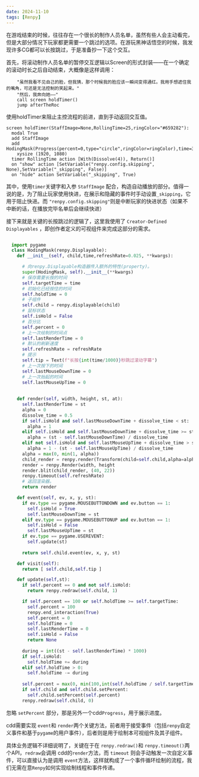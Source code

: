 ```yaml
---
date: 2024-11-10
tags: [Renpy]
---
```






在游戏结束的时候，往往存在一个很长的制作人员名单，虽然有些人会主动看完，但是大部分情况下玩家都更需要一个跳过的选项。在游玩黑神话悟空的时候，我发现许多CG都可以长按跳过，于是准备抄一下这个交互。

首先，将滚动制作人员名单的暂停交互逻辑以Screen的形式封装——在一个确定的滚动时长之后自动结束，大概像是这样调用：

````rpy
    "虽然我看不见自己的脸，但我猜，那个时候我的脸应该一瞬间变得通红。我用手想遮住我的嘴角，可还是无法控制的笑起来。"
    "然后，我奔向她——"
    call screen holdTimer()
    jump afterTheRoc
````

使用holdTimer来阻止主控流程的前进，直到手动返回交互值。

````renpy
screen holdTimer(StaffImage=None,RollingTime=25,ringColor="#659282"):
  modal True
  add StaffImage
  add HodingMask(Progress(percent=0,type="circle",ringColor=ringColor),time=3000):
    xysize (1920, 1080)
  timer RollingTime action [With(Dissolve(4)), Return()]
  on "show" action [SetVariable("renpy.config.skipping", None),SetVariable("_skipping", False)]
  on "hide" action SetVariable("_skipping", True)
````

其中，使用`timer`关键字和入参 `StaffImage` 配合，构造自动播放的部分。值得一说的是，为了阻止玩家使用快进，在展示和隐藏的事件时手动设置`_skipping`，它用于阻止快进。而 `"renpy.config.skipping"`则是中断玩家的快进状态（如果不中断的话，在播放完毕名单后会继续快进）

接下来就是关键的长按跳过的逻辑了，这里我使用了 `Creator-Defined Displayables` ，即创作者定义的可视组件来完成这部分的需求。

````python

  import pygame
  class HodingMask(renpy.Displayable):
    def __init__(self, child,time,refreshRate=0.025, **kwargs):

      # 向renpy.Displayable构造器传入额外的特性(property)。
      super(HodingMask, self).__init__(**kwargs)
      # 保存需要长按的时间
      self.targetTime = time
      # 初始化已经按住的时间
      self.holdTime = 0
      # 子组件
      self.child = renpy.displayable(child)
      # 鼠标状态
      self.isHold = False
      # 百分比
      self.percent = 0
      # 上一次绘制的时间点
      self.lastRenderTime = 0
      # 默认的刷新速度
      self.refreshRate = refreshRate
      # 提示
      self.tip = Text(f"长按{int(time/1000)}秒跳过滚动字幕")
      # 上一次按下的时间
      self.lastMouseDownTime = 0
      # 上一次抬起的时间
      self.lastMouseUpTime = 0
      
        
    def render(self, width, height, st, at):
      self.lastRenderTime = st
      alpha = 0
      dissolve_time = 0.5
      if self.isHold and self.lastMouseDownTime + dissolve_time < st:
        alpha = 1
      elif self.isHold and self.lastMouseDownTime + dissolve_time >= st:
        alpha = (st - self.lastMouseDownTime) / dissolve_time
      elif not self.isHold and self.lastMouseUpTime + dissolve_time > st:
        alpha = 1 - (st - self.lastMouseUpTime) / dissolve_time
      alpha = max(0, min(1, alpha))
      child_render = renpy.render(Transform(child=self.child,alpha=alpha), width, height, st, at)
      render = renpy.Render(width, height
      render.blit(child_render, (40, 22))
      renpy.timeout(self.refreshRate)
      # 返回渲染器。
      return render

    def event(self, ev, x, y, st):
      if ev.type == pygame.MOUSEBUTTONDOWN and ev.button == 1:
        self.isHold = True
        self.lastMouseDownTime = st
      elif ev.type == pygame.MOUSEBUTTONUP and ev.button == 1:
        self.isHold = False
        self.lastMouseUpTime = st
      if ev.type == pygame.USEREVENT:
        self.update(st)
      
      return self.child.event(ev, x, y, st)

    def visit(self):
      return [ self.child,self.tip ]

    def update(self,st):
      if self.percent == 0 and not self.isHold:
        return renpy.redraw(self.child, 1)

      if self.percent == 100 or self.holdTime >= self.targetTime:
        self.percent = 100
        renpy.end_interaction(True)
        self.percent = 0
        self.holdTime = 0
        self.lastRenderTime = 0
        self.isHold = False
        return None
      
      during = int((st - self.lastRenderTime) * 1000)
      if self.isHold:
        self.holdTime += during
      elif self.holdTime > 0:
        self.holdTime -= during
      
      self.percent = max(0, min(100,int(self.holdTime / self.targetTime * 100)))
      if self.child and self.child.setPercent:
        self.child.setPercent(self.percent)
      renpy.redraw(self.child, 0)
````

忽略 `setPercent` 部分，那是另外一个cdd`Progress`，用于展示进度。

cdd需要实现 `event`和 `render`两个关键方法，前者用于接受事件（包括`renpy`自定义事件和基于`pygame`的用户事件），后者则是用于绘制本可视组件及其子组件。

具体业务逻辑不详细说明了，关键在于在 `renpy.redraw()`和 `renpy.timeout()`两个API，`redraw`会调用 cdd的`render`方法，而 `timeout` 则会手动触发一次自定义事件，可以直接认为是调用 `event`方法，这样就构成了一个事件循环绘制的流程，我们无需在意`Renpy`如何实现绘制线程和事件传递。